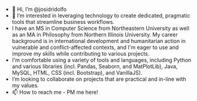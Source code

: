 - 👋 Hi, I’m @josidridolfo
- 👀 I’m interested in leveraging technology to create dedicated, pragmatic tools that streamline business workflows.
- I have an MS in Computer Science from Northeastern University as well as an MA in Philosophy from Northern Illinois University. My career background is in international development and humanitarian action in vulnerable and conflict-affected contexts, and I'm eager to use and improve my skills while contributing to various projects.
-  I'm comfortable using a variety of tools and languages, including Python and various libraries (incl. Pandas, Seaborn, and MatPlotLib), Java, MySQL, HTML, CSS (incl. Bootstrap), and VanillaJS). 
- I’m looking to collaborate on projects that are practical and in-line with my values.
- 📫 How to reach me - PM me here!

<!---
josidridolfo/josidridolfo is a ✨ special ✨ repository because its `README.md` (this file) appears on your GitHub profile.
You can click the Preview link to take a look at your changes.
--->
